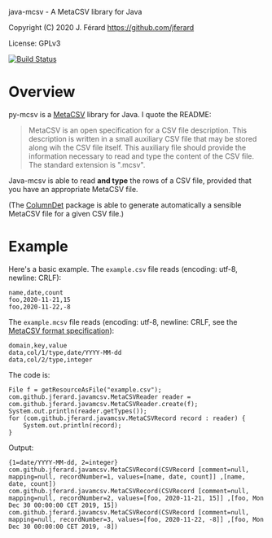 java-mcsv - A MetaCSV library for Java

Copyright (C) 2020 J. Férard <https://github.com/jferard>

License: GPLv3

[![Build Status](https://travis-ci.com/jferard/java-mcsv.svg?branch=main)](
https://travis-ci.com/jferard/java-mcsv)

# Overview
py-mcsv is a [MetaCSV](https://github.com/jferard/MetaCSV) library for Java.
I quote the README:

> MetaCSV is an open specification for a CSV file description. This description
> is written in a small auxiliary CSV file that may be stored along wih the 
>CSV file itself. This auxiliary file should provide the information necessary 
>to read and type the content of the CSV file. The standard extension is 
>".mcsv".

Java-mcsv is able to read **and type** the rows of a CSV file, provided that you 
have an appropriate MetaCSV file.

(The [ColumnDet](https://github.com/jferard/ColumnDet) package is able to 
generate automatically a sensible MetaCSV file for a given CSV file.)  

# Example
Here's a basic example. The `example.csv` file reads (encoding: utf-8, 
newline: CRLF): 

    name,date,count
    foo,2020-11-21,15
    foo,2020-11-22,-8

The `example.mcsv` file reads (encoding: utf-8, 
newline: CRLF, see the [MetaCSV format specification](https://github.com/jferard/MetaCSV#full-specification-draft-0)):

    domain,key,value
    data,col/1/type,date/YYYY-MM-dd
    data,col/2/type,integer

The code is:

    File f = getResourceAsFile("example.csv");
    com.github.jferard.javamcsv.MetaCSVReader reader = com.github.jferard.javamcsv.MetaCSVReader.create(f);
    System.out.println(reader.getTypes());
    for (com.github.jferard.javamcsv.MetaCSVRecord record : reader) {
        System.out.println(record);
    }
        
Output:

    {1=date/YYYY-MM-dd, 2=integer}
    com.github.jferard.javamcsv.MetaCSVRecord(CSVRecord [comment=null, mapping=null, recordNumber=1, values=[name, date, count]] ,[name, date, count])
    com.github.jferard.javamcsv.MetaCSVRecord(CSVRecord [comment=null, mapping=null, recordNumber=2, values=[foo, 2020-11-21, 15]] ,[foo, Mon Dec 30 00:00:00 CET 2019, 15])
    com.github.jferard.javamcsv.MetaCSVRecord(CSVRecord [comment=null, mapping=null, recordNumber=3, values=[foo, 2020-11-22, -8]] ,[foo, Mon Dec 30 00:00:00 CET 2019, -8])
